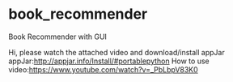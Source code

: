 # book_recommender
Book Recommender with GUI

Hi, please watch the attached video and download/install appJar
  appJar:http://appjar.info/Install/#portablepython
  How to use video:https://www.youtube.com/watch?v=_PbLbpV83K0
